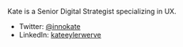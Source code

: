 Kate is a Senior Digital Strategist specializing in UX.

- Twitter: [@innokate](https://twitter.com/innokate)
- LinkedIn: [kateeylerwerve](https://www.linkedin.com/in/kateeylerwerve)
